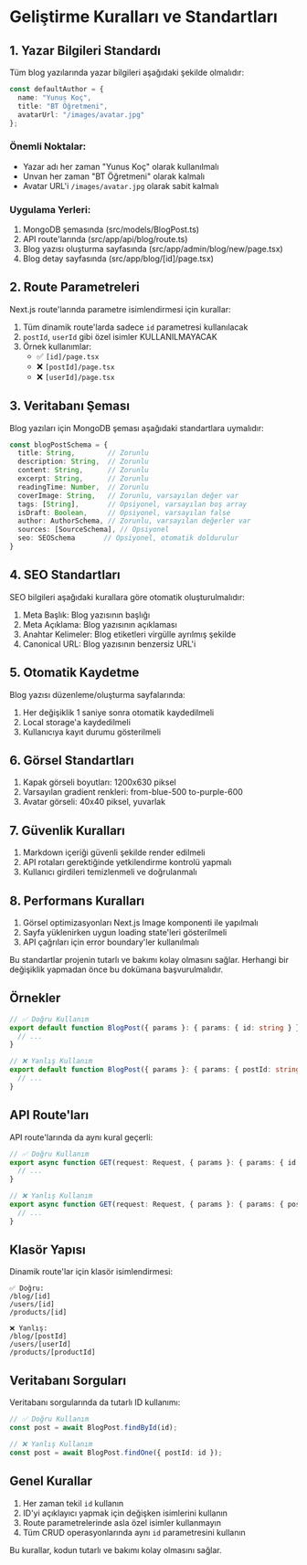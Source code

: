 # Geliştirme Kuralları ve Standartları

## 1. Yazar Bilgileri Standardı

Tüm blog yazılarında yazar bilgileri aşağıdaki şekilde olmalıdır:

```typescript
const defaultAuthor = {
  name: "Yunus Koç",
  title: "BT Öğretmeni",
  avatarUrl: "/images/avatar.jpg"
};
```

### Önemli Noktalar:
- Yazar adı her zaman "Yunus Koç" olarak kullanılmalı
- Unvan her zaman "BT Öğretmeni" olarak kalmalı
- Avatar URL'i `/images/avatar.jpg` olarak sabit kalmalı

### Uygulama Yerleri:
1. MongoDB şemasında (src/models/BlogPost.ts)
2. API route'larında (src/app/api/blog/route.ts)
3. Blog yazısı oluşturma sayfasında (src/app/admin/blog/new/page.tsx)
4. Blog detay sayfasında (src/app/blog/[id]/page.tsx)

## 2. Route Parametreleri

Next.js route'larında parametre isimlendirmesi için kurallar:

1. Tüm dinamik route'larda sadece `id` parametresi kullanılacak
2. `postId`, `userId` gibi özel isimler KULLANILMAYACAK
3. Örnek kullanımlar:
   - ✅ `[id]/page.tsx`
   - ❌ `[postId]/page.tsx`
   - ❌ `[userId]/page.tsx`

## 3. Veritabanı Şeması

Blog yazıları için MongoDB şeması aşağıdaki standartlara uymalıdır:

```typescript
const blogPostSchema = {
  title: String,        // Zorunlu
  description: String,  // Zorunlu
  content: String,      // Zorunlu
  excerpt: String,      // Zorunlu
  readingTime: Number,  // Zorunlu
  coverImage: String,   // Zorunlu, varsayılan değer var
  tags: [String],       // Opsiyonel, varsayılan boş array
  isDraft: Boolean,     // Opsiyonel, varsayılan false
  author: AuthorSchema, // Zorunlu, varsayılan değerler var
  sources: [SourceSchema], // Opsiyonel
  seo: SEOSchema       // Opsiyonel, otomatik doldurulur
}
```

## 4. SEO Standartları

SEO bilgileri aşağıdaki kurallara göre otomatik oluşturulmalıdır:

1. Meta Başlık: Blog yazısının başlığı
2. Meta Açıklama: Blog yazısının açıklaması
3. Anahtar Kelimeler: Blog etiketleri virgülle ayrılmış şekilde
4. Canonical URL: Blog yazısının benzersiz URL'i

## 5. Otomatik Kaydetme

Blog yazısı düzenleme/oluşturma sayfalarında:

1. Her değişiklik 1 saniye sonra otomatik kaydedilmeli
2. Local storage'a kaydedilmeli
3. Kullanıcıya kayıt durumu gösterilmeli

## 6. Görsel Standartları

1. Kapak görseli boyutları: 1200x630 piksel
2. Varsayılan gradient renkleri: from-blue-500 to-purple-600
3. Avatar görseli: 40x40 piksel, yuvarlak

## 7. Güvenlik Kuralları

1. Markdown içeriği güvenli şekilde render edilmeli
2. API rotaları gerektiğinde yetkilendirme kontrolü yapmalı
3. Kullanıcı girdileri temizlenmeli ve doğrulanmalı

## 8. Performans Kuralları

1. Görsel optimizasyonları Next.js Image komponenti ile yapılmalı
2. Sayfa yüklenirken uygun loading state'leri gösterilmeli
3. API çağrıları için error boundary'ler kullanılmalı

Bu standartlar projenin tutarlı ve bakımı kolay olmasını sağlar. Herhangi bir değişiklik yapmadan önce bu dokümana başvurulmalıdır.

## Örnekler

```typescript
// ✅ Doğru Kullanım
export default function BlogPost({ params }: { params: { id: string } }) {
  // ...
}

// ❌ Yanlış Kullanım
export default function BlogPost({ params }: { params: { postId: string } }) {
  // ...
}
```

## API Route'ları

API route'larında da aynı kural geçerli:

```typescript
// ✅ Doğru Kullanım
export async function GET(request: Request, { params }: { params: { id: string } }) {
  // ...
}

// ❌ Yanlış Kullanım
export async function GET(request: Request, { params }: { params: { postId: string } }) {
  // ...
}
```

## Klasör Yapısı

Dinamik route'lar için klasör isimlendirmesi:

```
✅ Doğru:
/blog/[id]
/users/[id]
/products/[id]

❌ Yanlış:
/blog/[postId]
/users/[userId]
/products/[productId]
```

## Veritabanı Sorguları

Veritabanı sorgularında da tutarlı ID kullanımı:

```typescript
// ✅ Doğru Kullanım
const post = await BlogPost.findById(id);

// ❌ Yanlış Kullanım
const post = await BlogPost.findOne({ postId: id });
```

## Genel Kurallar

1. Her zaman tekil `id` kullanın
2. ID'yi açıklayıcı yapmak için değişken isimlerini kullanın
3. Route parametrelerinde asla özel isimler kullanmayın
4. Tüm CRUD operasyonlarında aynı `id` parametresini kullanın

Bu kurallar, kodun tutarlı ve bakımı kolay olmasını sağlar. 
